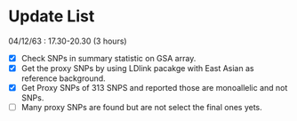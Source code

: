 # Update List 
04/12/63 : 17.30-20.30 (3 hours) <br>
- [x] Check SNPs in summary statistic on GSA array. <br>
- [x] Get the proxy SNPs by using LDlink pacakge with East Asian as reference background. <br>
- [x] Get Proxy SNPs of 313 SNPS and reported those are monoallelic and not SNPs. <br>
- [ ] Many proxy SNPs are found but are not select the final ones yets.<br>
